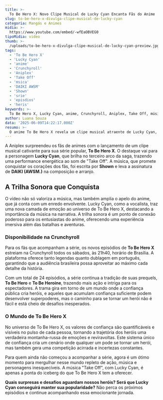 ```yaml
---
title: >-
  To Be Hero X: Novo Clipe Musical de Lucky Cyan Encanta Fãs do Anime
slug: to-be-hero-x-divulga-clipe-musical-de-lucky-cyan
categoria: Mangás e Animes
midia: >-
  https://www.youtube.com/embed/-wfEaOBVEG0
tipoMidia: video
thumb: >-
  /uploads/to-be-hero-x-divulga-clipe-musical-de-lucky-cyan-preview.jpg
tags:
  - 'To Be Hero X'
  - 'Lucky Cyan'
  - 'anime'
  - 'Crunchyroll'
  - 'Aniplex'
  - 'Take Off'
  - 'msica'
  - 'DAIKI AWSM'
  - 'Shown'
  - 'srie'
  - 'episdios'
  - 'heris'
keywords: >-
  To Be Hero X, Lucky Cyan, anime, Crunchyroll, Aniplex, Take Off, música, DAIKI (AWSM.), Shown, série, episódios, heróis
author: Luana Souza
data: '2025-06-09T14:22:17.000Z'
resumo: >-
  O anime To Be Hero X revela um clipe musical atraente de Lucky Cyan, destacando a canção 'Take Off'. Assista aos novos episódios na Crunchyroll com legendas e dublagem em português.
---
```


A Aniplex surpreendeu os fãs de animes com o lançamento de um clipe musical cativante para sua série popular, **To Be Hero X**. O destaque vai para a personagem **Lucky Cyan**, que brilha no terceiro arco da saga, trazendo uma performance energética ao som de "Take Off". A música, que promete conquistar os corações dos fãs, foi escrita por **Shown** e leva a assinatura de **DAIKI (AWSM.)** na composição e arranjo.

## A Trilha Sonora que Conquista
O vídeo não só valoriza a música, mas também amplia o apelo do anime, que já conta com um enredo envolvente. Lucky Cyan, como a vocalista, traz uma nova camada de emoção ao universo de To Be Hero X, destacando a importância da música na narrativa. A trilha sonora é um ponto de conexão poderoso para os entusiastas do anime, oferecendo uma experiência imersiva além das batalhas e aventuras.

### Disponibilidade na Crunchyroll
Para os fãs que acompanham a série, os novos episódios de **To Be Hero X** estreiam na Crunchyroll todos os sábados, às 21h40, horário de Brasília. A plataforma oferece tanto legendas quanto dublagem em português, garantindo que a audiência brasileira possa aproveitar ao máximo cada detalhe da história.

Com um total de 24 episódios, a série continua a tradição de suas prequels, **To Be Hero** e **To Be Heroine**, trazendo mais ação e intriga para os espectadores. A trama gira em torno de um mundo onde a confiança pública cria heróis, e aqueles que acumulam confiança suficiente podem desenvolver superpoderes, mas o caminho para se tornar um herói não é fácil e está cheio de desafios inesperados.

### O Mundo de To Be Hero X
No universo de To Be Hero X, os valores de confiança são quantificáveis e visíveis no pulso de cada pessoa, tornando a trajetória dos heróis uma verdadeira montanha-russa de emoções e reviravoltas. Este sistema único de confiança cria um cenário onde qualquer um pode se tornar um herói, mas também gera uma competição acirrada e incertezas constantes.

Para quem ainda não começou a acompanhar a série, agora é um ótimo momento para mergulhar nesse mundo repleto de ação, música e personagens inesquecíveis. A música "Take Off", com Lucky Cyan, é apenas a ponta do iceberg do que To Be Hero X tem a oferecer.

**Quais surpresas e desafios aguardam nossos heróis? Será que Lucky Cyan conseguirá manter sua popularidade?** Não perca os próximos episódios e continue acompanhando essa emocionante jornada.